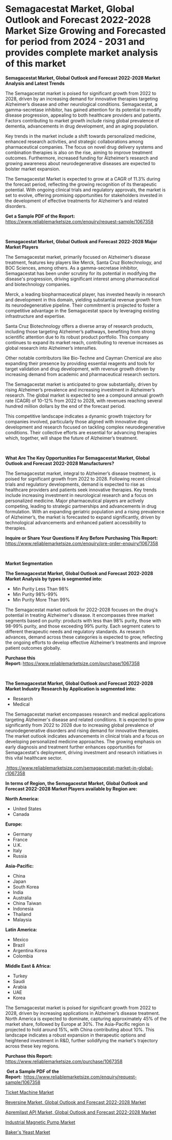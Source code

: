 <p><h1>Semagacestat Market, Global Outlook and Forecast 2022-2028 Market Size Growing and Forecasted for period from 2024 - 2031 and provides complete market analysis of this market</h1></p><p><strong>Semagacestat Market, Global Outlook and Forecast 2022-2028 Market Analysis and Latest Trends</strong></p>
<p><p>The Semagacestat market is poised for significant growth from 2022 to 2028, driven by an increasing demand for innovative therapies targeting Alzheimer’s disease and other neurological conditions. Semagacestat, a gamma-secretase inhibitor, has gained attention for its potential to modify disease progression, appealing to both healthcare providers and patients. Factors contributing to market growth include rising global prevalence of dementia, advancements in drug development, and an aging population.</p><p>Key trends in the market include a shift towards personalized medicine, enhanced research activities, and strategic collaborations among pharmaceutical companies. The focus on novel drug delivery systems and combination therapies is also on the rise, aiming to improve treatment outcomes. Furthermore, increased funding for Alzheimer’s research and growing awareness about neurodegenerative diseases are expected to bolster market expansion.</p><p>The Semagacestat Market is expected to grow at a CAGR of 11.3% during the forecast period, reflecting the growing recognition of its therapeutic potential. With ongoing clinical trials and regulatory approvals, the market is set to evolve, offering promising opportunities for stakeholders invested in the development of effective treatments for Alzheimer’s and related disorders.</p></p>
<p><strong>Get a Sample PDF of the Report:&nbsp;</strong> <a href="https://www.reliablemarketsize.com/enquiry/request-sample/1067358?utm_campaign=1186&utm_medium=2&utm_source=Github&utm_content=ia&utm_term=18102024&utm_id=semagacestat-market-global-outlook-and-forecast-2022-2028">https://www.reliablemarketsize.com/enquiry/request-sample/1067358</a></p>
<p>&nbsp;</p>
<p><strong>Semagacestat Market, Global Outlook and Forecast 2022-2028 Major Market Players</strong></p>
<p><p>The Semagacestat market, primarily focused on Alzheimer’s disease treatment, features key players like Merck, Santa Cruz Biotechnology, and BOC Sciences, among others. As a gamma-secretase inhibitor, Semagacestat has been under scrutiny for its potential in modifying the disease's progression, driving significant interest among pharmaceutical and biotechnology companies.</p><p>Merck, a leading biopharmaceutical player, has invested heavily in research and development in this domain, yielding substantial revenue growth from its neurodegenerative pipeline. Their commitment is projected to foster a competitive advantage in the Semagacestat space by leveraging existing infrastructure and expertise.</p><p>Santa Cruz Biotechnology offers a diverse array of research products, including those targeting Alzheimer’s pathways, benefiting from strong scientific attention due to its robust product portfolio. This company continues to expand its market reach, contributing to revenue increases as global research into Alzheimer’s intensifies.</p><p>Other notable contributors like Bio-Techne and Cayman Chemical are also expanding their presence by providing essential reagents and tools for target validation and drug development, with revenue growth driven by increasing demand from academic and pharmaceutical research sectors.</p><p>The Semagacestat market is anticipated to grow substantially, driven by rising Alzheimer’s prevalence and increasing investment in Alzheimer’s research. The global market is expected to see a compound annual growth rate (CAGR) of 10-12% from 2022 to 2028, with revenues reaching several hundred million dollars by the end of the forecast period.</p><p>This competitive landscape indicates a dynamic growth trajectory for companies involved, particularly those aligned with innovative drug development and research focused on tackling complex neurodegenerative conditions. Their collective efforts are essential for advancing therapies which, together, will shape the future of Alzheimer’s treatment.</p></p>
<p>&nbsp;</p>
<p><strong>What Are The Key Opportunities For Semagacestat Market, Global Outlook and Forecast 2022-2028 Manufacturers?</strong></p>
<p><p>The Semagacestat market, integral to Alzheimer’s disease treatment, is poised for significant growth from 2022 to 2028. Following recent clinical trials and regulatory developments, demand is expected to rise as healthcare providers and patients seek innovative therapies. Key trends include increasing investment in neurological research and a focus on personalized medicine. Major pharmaceutical players are actively competing, leading to strategic partnerships and advancements in drug formulation. With an expanding geriatric population and a rising prevalence of Alzheimer’s, the market is forecasted to expand significantly, driven by technological advancements and enhanced patient accessibility to therapies.</p></p>
<p><strong>Inquire or Share Your Questions If Any Before Purchasing This Report:</strong> <a href="https://www.reliablemarketsize.com/enquiry/pre-order-enquiry/1067358?utm_campaign=1186&utm_medium=2&utm_source=Github&utm_content=ia&utm_term=18102024&utm_id=semagacestat-market-global-outlook-and-forecast-2022-2028">https://www.reliablemarketsize.com/enquiry/pre-order-enquiry/1067358</a></p>
<p>&nbsp;</p>
<p><strong>Market Segmentation</strong></p>
<p><strong>The Semagacestat Market, Global Outlook and Forecast 2022-2028 Market Analysis by types is segmented into:</strong></p>
<p><ul><li>Min Purity Less Than 98%</li><li>Min Purity 98%-99%</li><li>Min Purity More Than 99%</li></ul></p>
<p><p>The Semagacestat market outlook for 2022-2028 focuses on the drug's potential in treating Alzheimer's disease. It encompasses three market segments based on purity: products with less than 98% purity, those with 98-99% purity, and those exceeding 99% purity. Each segment caters to different therapeutic needs and regulatory standards. As research advances, demand across these categories is expected to grow, reflecting the ongoing efforts to develop effective Alzheimer’s treatments and improve patient outcomes globally.</p></p>
<p><strong>Purchase this Report:&nbsp;</strong><a href="https://www.reliablemarketsize.com/purchase/1067358?utm_campaign=1186&utm_medium=2&utm_source=Github&utm_content=ia&utm_term=18102024&utm_id=semagacestat-market-global-outlook-and-forecast-2022-2028">https://www.reliablemarketsize.com/purchase/1067358</a></p>
<p>&nbsp;</p>
<p><strong>The Semagacestat Market, Global Outlook and Forecast 2022-2028 Market Industry Research by Application is segmented into:</strong></p>
<p><ul><li>Research</li><li>Medical</li></ul></p>
<p><p>The Semagacestat market encompasses research and medical applications targeting Alzheimer's disease and related conditions. It is expected to grow significantly from 2022 to 2028 due to increasing global prevalence of neurodegenerative disorders and rising demand for innovative therapies. The market outlook indicates advancements in clinical trials and a focus on developing personalized medicine approaches. The growing emphasis on early diagnosis and treatment further enhances opportunities for Semagacestat's deployment, driving investment and research initiatives in this vital healthcare sector.</p></p>
<p><a href="https://www.reliablemarketsize.com/semagacestat-market-in-global-r1067358?utm_campaign=1186&utm_medium=2&utm_source=Github&utm_content=ia&utm_term=18102024&utm_id=semagacestat-market-global-outlook-and-forecast-2022-2028">&nbsp;https://www.reliablemarketsize.com/semagacestat-market-in-global-r1067358</a></p>
<p><strong>In terms of Region, the Semagacestat Market, Global Outlook and Forecast 2022-2028 Market Players available by Region are:</strong></p>
<p>
    <p> <strong> North America: </strong>
        <ul>
            <li>United States</li>
            <li>Canada</li>
        </ul>
        </p> 
    <p> <strong> Europe: </strong>
        <ul>
            <li>Germany</li>
            <li>France</li>
            <li>U.K.</li>
            <li>Italy</li>
            <li>Russia</li>
        </ul>
        </p> 
    <p> <strong> Asia-Pacific: </strong>
        <ul>
            <li>China</li>
            <li>Japan</li>
            <li>South Korea</li>
            <li>India</li>
            <li>Australia</li>
            <li>China Taiwan</li>
            <li>Indonesia</li>
            <li>Thailand</li>
            <li>Malaysia</li>
        </ul>
        </p> 
    <p> <strong> Latin America: </strong>
        <ul>
            <li>Mexico</li>
            <li>Brazil</li>
            <li>Argentina Korea</li>
            <li>Colombia</li>
        </ul>
        </p> 
    <p> <strong> Middle East & Africa: </strong>
        <ul>
            <li>Turkey</li>
            <li>Saudi</li>
            <li>Arabia</li>
            <li>UAE</li>
            <li>Korea</li>
        </ul>
    </p>
    </p>
<p><p>The Semagacestat market is poised for significant growth from 2022 to 2028, driven by increasing applications in Alzheimer’s disease treatment. North America is expected to dominate, capturing approximately 45% of the market share, followed by Europe at 30%. The Asia-Pacific region is projected to hold around 15%, with China contributing about 10%. This landscape indicates a robust expansion in therapeutic options and heightened investment in R&D, further solidifying the market's trajectory across these key regions.</p></p>
<p><strong>Purchase this Report: </strong><a href="https://www.reliablemarketsize.com/purchase/1067358?utm_campaign=1186&utm_medium=2&utm_source=Github&utm_content=ia&utm_term=18102024&utm_id=semagacestat-market-global-outlook-and-forecast-2022-2028">https://www.reliablemarketsize.com/purchase/1067358</a></p>
<p>&nbsp;<strong>Get a Sample PDF of the Report:&nbsp;&nbsp;</strong><a href="https://www.reliablemarketsize.com/enquiry/request-sample/1067358?utm_campaign=1186&utm_medium=2&utm_source=Github&utm_content=ia&utm_term=18102024&utm_id=semagacestat-market-global-outlook-and-forecast-2022-2028">https://www.reliablemarketsize.com/enquiry/request-sample/1067358</a></p>
<p><strong></strong></p>
<p><p><a href="https://www.linkedin.com/pulse/ticket-machine-market-overview-forecast-2024-2031-detailed-study-da7nf?utm_campaign=1186&utm_medium=2&utm_source=Github&utm_content=ia&utm_term=18102024&utm_id=semagacestat-market-global-outlook-and-forecast-2022-2028">Ticket Machine Market</a></p><p><a href="https://github.com/elenif62bh/Market-Research-Report-List-1/blob/main/reversine-market-global-outlook-and-forecast-2022-2028-market.md?utm_campaign=1186&utm_medium=2&utm_source=Github&utm_content=ia&utm_term=18102024&utm_id=semagacestat-market-global-outlook-and-forecast-2022-2028">Reversine Market, Global Outlook and Forecast 2022-2028 Market</a></p><p><a href="https://github.com/deshawnj39lau/Market-Research-Report-List-1/blob/main/apremilast-api-market-global-outlook-and-forecast-2022-2028-market.md?utm_campaign=1186&utm_medium=2&utm_source=Github&utm_content=ia&utm_term=18102024&utm_id=semagacestat-market-global-outlook-and-forecast-2022-2028">Apremilast API Market, Global Outlook and Forecast 2022-2028 Market</a></p><p><a href="https://issuu.com/reportprime-2/docs/industrial-magnetic-pump-market-siz_5b3d2034ccefdd?utm_campaign=1186&utm_medium=2&utm_source=Github&utm_content=ia&utm_term=18102024&utm_id=semagacestat-market-global-outlook-and-forecast-2022-2028">Industrial Magnetic Pump Market</a></p><p><a href="https://www.linkedin.com/pulse/global-bakers-yeast-market-trends-analysis-future-growth-prospects-mzxwe?utm_campaign=1186&utm_medium=2&utm_source=Github&utm_content=ia&utm_term=18102024&utm_id=semagacestat-market-global-outlook-and-forecast-2022-2028">Baker's Yeast Market</a></p></p>